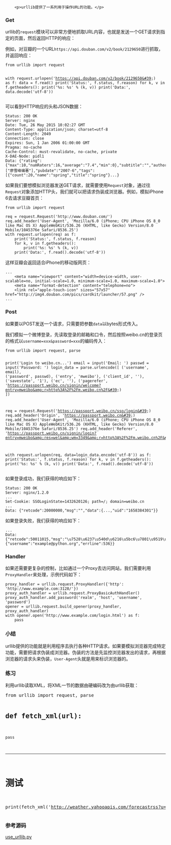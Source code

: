 ﻿
        <p>urllib提供了一系列用于操作URL的功能。</p>
<h3 id="get">Get</h3>
<p>urllib的<code>request</code>模块可以非常方便地抓取URL内容，也就是发送一个GET请求到指定的页面，然后返回HTTP的响应：</p>
<p>例如，对豆瓣的一个URL<code>https://api.douban.com/v2/book/2129650</code>进行抓取，并返回响应：</p>
<pre><code>from urllib import request

with request.urlopen(&#39;https://api.douban.com/v2/book/2129650&#39;) as f:
    data = f.read()
    print(&#39;Status:&#39;, f.status, f.reason)
    for k, v in f.getheaders():
        print(&#39;%s: %s&#39; % (k, v))
    print(&#39;Data:&#39;, data.decode(&#39;utf-8&#39;))
</code></pre><p>可以看到HTTP响应的头和JSON数据：</p>
<pre><code>Status: 200 OK
Server: nginx
Date: Tue, 26 May 2015 10:02:27 GMT
Content-Type: application/json; charset=utf-8
Content-Length: 2049
Connection: close
Expires: Sun, 1 Jan 2006 01:00:00 GMT
Pragma: no-cache
Cache-Control: must-revalidate, no-cache, private
X-DAE-Node: pidl1
Data: {&quot;rating&quot;:{&quot;max&quot;:10,&quot;numRaters&quot;:16,&quot;average&quot;:&quot;7.4&quot;,&quot;min&quot;:0},&quot;subtitle&quot;:&quot;&quot;,&quot;author&quot;:[&quot;廖雪峰编著&quot;],&quot;pubdate&quot;:&quot;2007-6&quot;,&quot;tags&quot;:[{&quot;count&quot;:20,&quot;name&quot;:&quot;spring&quot;,&quot;title&quot;:&quot;spring&quot;}...}
</code></pre><p>如果我们要想模拟浏览器发送GET请求，就需要使用<code>Request</code>对象，通过往<code>Request</code>对象添加HTTP头，我们就可以把请求伪装成浏览器。例如，模拟iPhone 6去请求豆瓣首页：</p>
<pre><code>from urllib import request

req = request.Request(&#39;http://www.douban.com/&#39;)
req.add_header(&#39;User-Agent&#39;, &#39;Mozilla/6.0 (iPhone; CPU iPhone OS 8_0 like Mac OS X) AppleWebKit/536.26 (KHTML, like Gecko) Version/8.0 Mobile/10A5376e Safari/8536.25&#39;)
with request.urlopen(req) as f:
    print(&#39;Status:&#39;, f.status, f.reason)
    for k, v in f.getheaders():
        print(&#39;%s: %s&#39; % (k, v))
    print(&#39;Data:&#39;, f.read().decode(&#39;utf-8&#39;))
</code></pre><p>这样豆瓣会返回适合iPhone的移动版网页：</p>
<pre><code>...
    &lt;meta name=&quot;viewport&quot; content=&quot;width=device-width, user-scalable=no, initial-scale=1.0, minimum-scale=1.0, maximum-scale=1.0&quot;&gt;
    &lt;meta name=&quot;format-detection&quot; content=&quot;telephone=no&quot;&gt;
    &lt;link rel=&quot;apple-touch-icon&quot; sizes=&quot;57x57&quot; href=&quot;http://img4.douban.com/pics/cardkit/launcher/57.png&quot; /&gt;
...
</code></pre><h3 id="post">Post</h3>
<p>如果要以POST发送一个请求，只需要把参数<code>data</code>以bytes形式传入。</p>
<p>我们模拟一个微博登录，先读取登录的邮箱和口令，然后按照weibo.cn的登录页的格式以<code>username=xxx&amp;password=xxx</code>的编码传入：</p>
<pre><code>from urllib import request, parse

print(&#39;Login to weibo.cn...&#39;)
email = input(&#39;Email: &#39;)
passwd = input(&#39;Password: &#39;)
login_data = parse.urlencode([
    (&#39;username&#39;, email),
    (&#39;password&#39;, passwd),
    (&#39;entry&#39;, &#39;mweibo&#39;),
    (&#39;client_id&#39;, &#39;&#39;),
    (&#39;savestate&#39;, &#39;1&#39;),
    (&#39;ec&#39;, &#39;&#39;),
    (&#39;pagerefer&#39;, &#39;https://passport.weibo.cn/signin/welcome?entry=mweibo&amp;r=http%3A%2F%2Fm.weibo.cn%2F&#39;)
])

req = request.Request(&#39;https://passport.weibo.cn/sso/login&#39;)
req.add_header(&#39;Origin&#39;, &#39;https://passport.weibo.cn&#39;)
req.add_header(&#39;User-Agent&#39;, &#39;Mozilla/6.0 (iPhone; CPU iPhone OS 8_0 like Mac OS X) AppleWebKit/536.26 (KHTML, like Gecko) Version/8.0 Mobile/10A5376e Safari/8536.25&#39;)
req.add_header(&#39;Referer&#39;, &#39;https://passport.weibo.cn/signin/login?entry=mweibo&amp;res=wel&amp;wm=3349&amp;r=http%3A%2F%2Fm.weibo.cn%2F&#39;)

with request.urlopen(req, data=login_data.encode(&#39;utf-8&#39;)) as f:
    print(&#39;Status:&#39;, f.status, f.reason)
    for k, v in f.getheaders():
        print(&#39;%s: %s&#39; % (k, v))
    print(&#39;Data:&#39;, f.read().decode(&#39;utf-8&#39;))
</code></pre><p>如果登录成功，我们获得的响应如下：</p>
<pre><code>Status: 200 OK
Server: nginx/1.2.0
...
Set-Cookie: SSOLoginState=1432620126; path=/; domain=weibo.cn
...
Data: {&quot;retcode&quot;:20000000,&quot;msg&quot;:&quot;&quot;,&quot;data&quot;:{...,&quot;uid&quot;:&quot;1658384301&quot;}}
</code></pre><p>如果登录失败，我们获得的响应如下：</p>
<pre><code>...
Data: {&quot;retcode&quot;:50011015,&quot;msg&quot;:&quot;\u7528\u6237\u540d\u6216\u5bc6\u7801\u9519\u8bef&quot;,&quot;data&quot;:{&quot;username&quot;:&quot;example@python.org&quot;,&quot;errline&quot;:536}}
</code></pre><h3 id="handler">Handler</h3>
<p>如果还需要更复杂的控制，比如通过一个Proxy去访问网站，我们需要利用<code>ProxyHandler</code>来处理，示例代码如下：</p>
<pre><code>proxy_handler = urllib.request.ProxyHandler({&#39;http&#39;: &#39;http://www.example.com:3128/&#39;})
proxy_auth_handler = urllib.request.ProxyBasicAuthHandler()
proxy_auth_handler.add_password(&#39;realm&#39;, &#39;host&#39;, &#39;username&#39;, &#39;password&#39;)
opener = urllib.request.build_opener(proxy_handler, proxy_auth_handler)
with opener.open(&#39;http://www.example.com/login.html&#39;) as f:
    pass
</code></pre><h3 id="-">小结</h3>
<p>urllib提供的功能就是利用程序去执行各种HTTP请求。如果要模拟浏览器完成特定功能，需要把请求伪装成浏览器。伪装的方法是先监控浏览器发出的请求，再根据浏览器的请求头来伪装，<code>User-Agent</code>头就是用来标识浏览器的。</p>
<h3 id="-">练习</h3>
<p>利用urllib读取XML，将XML一节的数据由硬编码改为由urllib获取：</p>
<pre class="x-python3">
from urllib import request, parse

def fetch_xml(url):
----
    pass
----
# 测试
print(fetch_xml('http://weather.yahooapis.com/forecastrss?u=c&w=2151330'))
</pre>

<h3 id="-">参考源码</h3>
<p><a href="https://github.com/michaelliao/learn-python3/blob/master/samples/commonlib/use_urllib.py">use_urllib.py</a></p>

    
